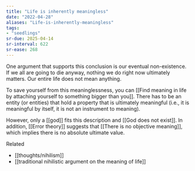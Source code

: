 ```yaml
---
title: "Life is inherently meaningless"
date: "2022-04-28"
aliases: "Life-is-inherently-meaningless"
tags:
- "seedlings"
sr-due: 2025-04-14
sr-interval: 622
sr-ease: 268
---
```


One argument that supports this conclusion is our eventual non-existence. If we all are going to die anyway, nothing we do right now ultimately matters. Our entire life does not mean anything.

To save yourself from this meaninglessness, you can [[Find meaning in life by attaching yourself to something bigger than you]]. There has to be an entity (or entities) that hold a property that is ultimately meaningful (i.e., it is meaningful by itself, it is not an instrument to meaning).

However, only a [[god]] fits this description and [[God does not exist]]. In addition, [[Error theory]] suggests that [[There is no objective meaning]], which implies there is no absolute ultimate value.

Related
- [[thoughts/nihilism]]
- [[traditional nihilistic argument on the meaning of life]]
